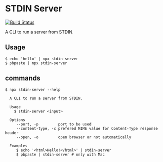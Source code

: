 # STDIN Server

[![Build Status](https://travis-ci.org/kamataryo/stdin-server.svg?branch=master)](https://travis-ci.org/kamataryo/stdin-server)

A CLI to run a server from STDIN.

## Usage

```shell
$ echo 'hello' | npx stdin-server
$ pbpaste | npx stdin-server
```

## commands

```shell
$ npx stdin-server --help

  A CLI to run a server from STDIN.

  Usage
    $ stdin-server <input>

  Options
     --port, -p         port to be used
     --content-type, -c prefered MIME value for Content-Type response header
     --open, -o         open browser or not automatically

  Examples
     $ echo '<html>Hello!</html>' | stdin-server
     $ pbpaste | stdin-server # only with Mac
```
